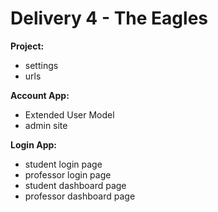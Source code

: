 # Delivery 4 - The Eagles

**Project:**
  - settings
  - urls
  
  
**Account App:**
  - Extended User Model
  - admin site
  
 
**Login App:**
  - student login page
  - professor login page
  - student dashboard page
  - professor dashboard page

